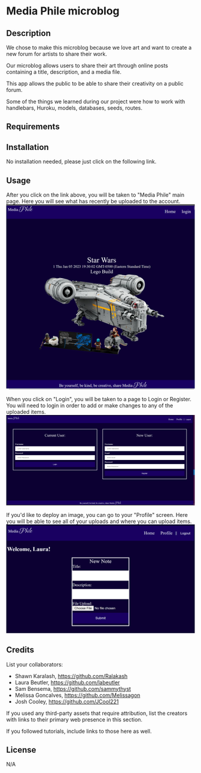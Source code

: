 # Media Phile microblog

## Description

We chose to make this microblog because we love art and want to create a new forum for artists to share their work. 

Our microblog allows users to share their art through online posts containing a title, description, and a media file. 

This app allows the public to be able to share their creativity on a public forum.

Some of the things we learned during our project were how to work with handlebars, Huroku, models, databases, seeds, routes. 

## Requirements

<!-- * Be deployed using Heroku (with data).

* Have a polished UI. -->

<!-- * Have a professional README (with unique name, description, technologies used, screenshot, and link to deployed application).  -->

## Installation

No installation needed, please just click on the following link.

## Usage

After you click on the link above, you will be taken to "Media Phile" main page.  Here you will see what has recently be uploaded to the account.
![alt text](/Public/assets/images/link.png)

When you click on "Login", you will be taken to a page to Login or Register. You will need to login in order to add or make changes to any of the uploaded items.
![alt text](/Public/assets/images/login.png)

If you'd like to deploy an image, you can go to your "Profile" screen.  Here you will be able to see all of your uploads and where you can upload items.
![alt text](/Public/assets/images/Profile.png)


## Credits

List your collaborators:
- Shawn Karalash, https://github.com/Ralakash
- Laura Beutler, https://github.com/labeutler
- Sam Bensema, https://github.com/sammythyst
- Melissa Goncalves, https://github.com/Melissagon
- Josh Cooley, https://github.com/JCool221

If you used any third-party assets that require attribution, list the creators with links to their primary web presence in this section.

If you followed tutorials, include links to those here as well.

## License

N/A